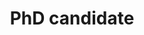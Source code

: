 ---
name: Nick Zerbel
title:  PhD candidate
picture: /assets/images/team/nick.png
email: zerbeln@oregonstate.edu
webpage: https://nicholaszerbel.wordpress.com/
start_date: 2018-07-01 00:00:00 +0530
#categories: research

excerpt: "Lorem ipsum dolor sit amet, consectetur adipiscing elit, sed do eiusmod tempor incididunt ut labore et dolore magna aliqua. Ut enim ad minim veniam, quis nostrud exercitation ullamco laboris nisi ut aliquip ex ea commodo."

loadScripts: false
scripts: []
---
